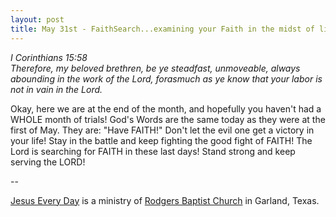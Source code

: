 ```yaml
---
layout: post
title: May 31st - FaithSearch...examining your Faith in the midst of life's
---
```


_I Corinthians 15:58  
Therefore, my beloved brethren, be ye steadfast, unmoveable, always
abounding in the work of the Lord, forasmuch as ye know that your
labor is not in vain in the Lord._

Okay, here we are at the end of the month, and hopefully you
haven't had a WHOLE month of trials! God's Words are the same today
as they were at the first of May. They are: "Have FAITH!" Don't let
the evil one get a victory in your life! Stay in the battle and keep
fighting the good fight of FAITH! The Lord is searching for FAITH in
these last days! Stand strong and keep serving the LORD!

 --

<a href=http://jesuseveryday.net>Jesus Every Day</a> is a ministry of <a href=http://rodgersbaptist.net>Rodgers Baptist Church</a> in Garland, Texas.
